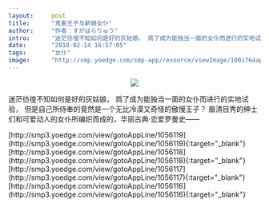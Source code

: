 ```yaml
---
layout:     post
title:      "鬼畜王子与新娘女仆"
author:     "作者：すがはらりゅう"
intro:      "迷茫彷徨不知如何是好的灰姑娘， 爲了成为能独当一面的女仆而进行的实地试验， 但是自己所侍奉的竟然是一个无比冷漠又奇怪的傲慢王子？ 眉清目秀的绅士们和可爱动人的女仆所编织而成的，华丽古典·恋爱罗曼史——"
date:       "2018-02-14 16:57:05"
tags:       "女仆"
image:      "http://smp.yoedge.com/smp-app/resource/viewImage/1001764appline.png"
---
```

<div style="text-align: center">
<p><img src="http://smp.yoedge.com/smp-app/resource/viewImage/1001764appline.png"/></p>
</div>
<p class="post-meta">
<span>迷茫彷徨不知如何是好的灰姑娘， 爲了成为能独当一面的女仆而进行的实地试验， 但是自己所侍奉的竟然是一个无比冷漠又奇怪的傲慢王子？ 眉清目秀的绅士们和可爱动人的女仆所编织而成的，华丽古典·恋爱罗曼史——</span>
</p>
[http://smp3.yoedge.com/view/gotoAppLine/1056119](http://smp3.yoedge.com/view/gotoAppLine/1056119){:target="_blank"}
[http://smp3.yoedge.com/view/gotoAppLine/1056118](http://smp3.yoedge.com/view/gotoAppLine/1056118){:target="_blank"}
[http://smp3.yoedge.com/view/gotoAppLine/1056117](http://smp3.yoedge.com/view/gotoAppLine/1056117){:target="_blank"}
[http://smp3.yoedge.com/view/gotoAppLine/1056116](http://smp3.yoedge.com/view/gotoAppLine/1056116){:target="_blank"}


